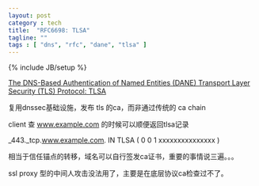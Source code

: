 ```yaml
---
layout: post
category : tech
title:  "RFC6698: TLSA"
tagline: ""
tags : [ "dns", "rfc", "dane", "tlsa" ] 
---
```

{% include JB/setup %}

[The DNS-Based Authentication of Named Entities (DANE) Transport Layer Security (TLS) Protocol: TLSA](https://tools.ietf.org/html/rfc6698)

复用dnssec基础设施，发布 tls 的ca，而非通过传统的 ca chain

client 查 www.example.com 的时候可以顺便返回tlsa记录

 _443._tcp.www.example.com. IN TLSA (
      0 0 1 xxxxxxxxxxxxxxx )

相当于信任锚点的转移，域名可以自行签发ca证书，重要的事情说三遍。。。

ssl proxy 型的中间人攻击没法用了，主要是在底层协议ca检查过不了。

